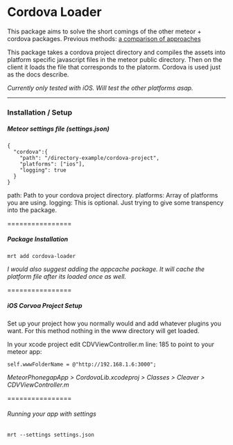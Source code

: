 Cordova Loader
================

This package aims to solve the short comings of the other meteor + cordova packages. 
Previous methods: [a comparison of approaches](http://zeroasterisk.com/2013/08/22/meteor-phonegapcordova-roundup-fall-2013/)

This package takes a cordova project directory and compiles the assets into platform specific javascript files in the meteor public directory. Then on the client it loads the file that corresponds to the platorm. Cordova is used just as the docs describe.

*Currently only tested with iOS. Will test the other platforms asap.*

------------------------
### Installation / Setup

##### Meteor settings file (settings.json)
````
{
  "cordova":{
    "path": "/directory-example/cordova-project",
    "platforms": ["ios"],
    "logging": true
  }
}
````
path: Path to your cordova project directory.
platforms: Array of platforms you are using.
logging: This is optional. Just trying to give some transpency into the package.

================


##### Package Installation
````
mrt add cordova-loader
````
*I would also suggest adding the appcache package. It will cache the platform file after its loaded once as well.*

================


##### iOS Corvoa Project Setup
Set up your project how you normally would and add whatever plugins you want. For this method nothing in the www directory will get loaded. 

In your xcode project edit CDVViewController.m line: 185 to point to your meteor app:
````
self.wwwFolderName = @"http://192.168.1.6:3000";
````
 *MeteorPhonegapApp > CordovaLib.xcodeproj > Classes > Cleaver > CDVViewController.m*

================


###### Running your app with settings
````
mrt --settings settings.json
````